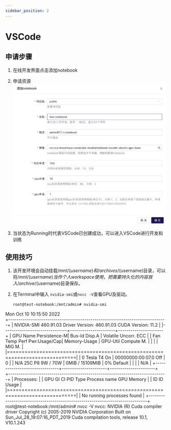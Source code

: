 ```yaml
---
sidebar_position: 2
---
```


# VSCode

## 申请步骤
1. 在线开发界面点击添加notebook

2. 申请资源
![](img/申请资源.png)

1. 当状态为Running时代表VSCode已创建成功，可以进入VSCode进行开发和训练

## 使用技巧

1. 该开发环境会自动挂载/mnt/$(username)和/archives/$(username)目录，可以将/mnt/$(username)当作个人workspace使用，把需要持久化的内容放入/archive/$(username)目录保存。
   
2. 在Terminal中输入 `nvidia-smi`或`nvcc -V`查看GPU及驱动。
   ```shell
   root@test-notebook:/mnt/admin# nvidia-smi
Mon Oct 10 10:15:50 2022       
+-----------------------------------------------------------------------------+
| NVIDIA-SMI 460.91.03    Driver Version: 460.91.03    CUDA Version: 11.2     |
|-------------------------------+----------------------+----------------------+
| GPU  Name        Persistence-M| Bus-Id        Disp.A | Volatile Uncorr. ECC |
| Fan  Temp  Perf  Pwr:Usage/Cap|         Memory-Usage | GPU-Util  Compute M. |
|                               |                      |               MIG M. |
|===============================+======================+======================|
|   0  Tesla T4            On   | 00000000:00:07.0 Off |                    0 |
| N/A   25C    P8     9W /  70W |      0MiB / 15109MiB |      0%      Default |
|                               |                      |                  N/A |
+-------------------------------+----------------------+----------------------+                                                                        
+-----------------------------------------------------------------------------+
| Processes:                                                                  |
|  GPU   GI   CI        PID   Type   Process name                  GPU Memory |
|        ID   ID                                                   Usage      |
|=============================================================================|
|  No running processes found                                                 |
+-----------------------------------------------------------------------------+
root@test-notebook:/mnt/admin# nvcc -V
nvcc: NVIDIA (R) Cuda compiler driver
Copyright (c) 2005-2019 NVIDIA Corporation
Built on Sun_Jul_28_19:07:16_PDT_2019
Cuda compilation tools, release 10.1, V10.1.243
   ```